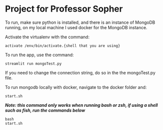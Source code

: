 # Project for Professor Sopher

To run, make sure python is installed, and there is an instance of MongoDB running, on my local machine I used docker for the MongoDB instance. 

Activate the virtualenv with the command:
```shell
activate /env/bin/activate.{shell that you are using}
```

To run the app, use the command:
```shell
streamlit run mongoTest.py
```

If you need to change the connection string, do so in the the mongoTest.py file.

To run mongodb locally with docker, navigate to the docker folder and:
```shell
start.sh
```
***Note: this command only works when running bash or zsh, if using a shell such as fish, run the commands below***
```shell
bash
start.sh
```

